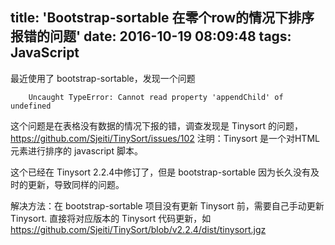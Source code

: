title: 'Bootstrap-sortable 在零个row的情况下排序报错的问题'
date: 2016-10-19 08:09:48
tags: JavaScript
---

最近使用了 bootstrap-sortable，发现一个问题

```
    Uncaught TypeError: Cannot read property 'appendChild' of undefined
```

这个问题是在表格没有数据的情况下报的错，调查发现是 Tinysort 的问题，https://github.com/Sjeiti/TinySort/issues/102
注明：Tinysort 是一个对HTML元素进行排序的 javascript 脚本。

这个已经在 Tinysort 2.2.4中修订了，但是 bootstrap-sortable 因为长久没有及时的更新，导致同样的问题。

解决方法：在 bootstrap-sortable 项目没有更新 Tinysort 前，需要自己手动更新 Tinysort. 直接将对应版本的 Tinysort 代码更新，如
https://github.com/Sjeiti/TinySort/blob/v2.2.4/dist/tinysort.jgz
                                   